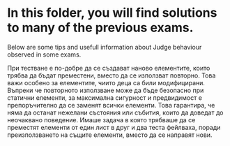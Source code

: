# In this folder, you will find solutions to many of the previous exams.
Below are some tips and usefull information about Judge behaviour observed in some exams.

При тестване е по-добре да се създават наново елементите, които трябва да бъдат преместени, вместо да се използват повторно. Това важи особено за елементите, чиито деца са били модифицирани. Въпреки че повторното използване може да бъде безопасно при статични елементи, за максимална сигурност и предвидимост е препоръчително да се заменят всички елементи. Това гарантира, че няма да останат нежелани състояния или събития, които да доведат до неочаквано поведение. Имаше задача в която трябваше да се преместят елементи от един лист в друг и два теста фейлваха, поради преизползването на същите елементи, вместо да се направят нови.